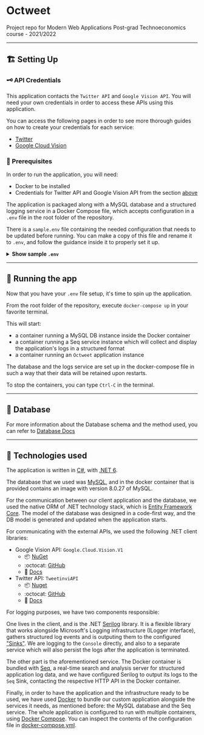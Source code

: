 # Octweet

Project repo for Modern Web Applications Post-grad Technoeconomics course - 2021/2022

---

## :building_construction: Setting Up

### :old_key: API Credentials

This application contacts the `Twitter API` and `Google Vision API`. You will need your own credentials in order to access these APIs using this application.

You can access the following pages in order to see more thorough guides on how to create your credentials for each service:
 - [Twitter](/docs/twitter.md)
 - [Google Cloud Vision](/docs/google.md)

### :scroll: Prerequisites

In order to run the application, you will need:
- Docker to be installed
- Credentials for Twitter API and Google Vision API from the section [above](/README.md#api-credentials)

The application is packaged along with a MySQL database and a structured logging service in a Docker Compose file, which accepts configuration in a `.env` file in the root folder of the repository. 

There is a `sample.env` file containing the needed configuration that needs to be updated before running. You can make a copy of this file and rename it to `.env`, and follow the guidance inside it to properly set it up.

<details> <summary><b>Show sample <code>.env</code></b></summary>

```sh
# replace {DB_PASSWORD} with a password of your choosing. Make sure they match in the below two lines.
MYSQL_ROOT_PASSWORD={DB_PASSWORD}
ConnectionStrings__OctweetDB=Server=127.0.0.1;Database=OctweetDB;Uid=root;Pwd={DB_PASSWORD};

# replace {REPLACE_JSON_PATH} with the path of your Google credentials JSON file.
# for Windows users: set this to a similar format like /c/path/file.json
GOOGLE_CREDENTIALS_JSON_PATH={REPLACE_JSON_PATH}

# replace the following values with the actual values of your Twitter application
Twitter__ApiKey={REPLACE_APIKEY}
Twitter__ApiSecret={REPLACE_APISECRET}
Twitter__BearerToken={REPLACE_BEARERTOKEN}

# this is the current configuration for the search that the application will perform. (tweets from account @ukpapers)
# you can uncomment the below line and specify your query.
# Twitter__Query=from:ukpapers

# leave the below lines as-is
DB_HOST=127.0.0.1
NETCORE_ENVIRONMENT=Staging
Google__VisionCredentialsPath=/tmp/keys/googlecredential.json
```

</details>

---

## :runner: Running the app

Now that you have your `.env` file setup, it's time to spin up the application.

From the root folder of the repository, execute `docker-compose up` in your favorite terminal. 

This will start:
- a container running a MySQL DB instance inside the Docker container
- a container running a Seq service instance which will collect and display the application's logs in a structured format
- a container running an `Octweet` application instance

The database and the logs service are set up in the docker-compose file in such a way that their data will be retained upon restarts.

To stop the containers, you can type `Ctrl-C` in the terminal.

---

## :floppy_disk: Database

For more information about the Database schema and the method used, you can refer to [Database Docs](docs/database.md)

---

## :wrench: Technologies used

The application is written in [C#](https://docs.microsoft.com/en-us/dotnet/csharp/), with [.NET 6](https://docs.microsoft.com/en-us/dotnet/).

The database that we used was [MySQL](https://www.mysql.com/), and in the docker container that is provided contains an image with version 8.0.27 of MySQL.

For the communication between our client application and the database, we used the native ORM of .NET technology stack, which is [Entity Framework Core](https://docs.microsoft.com/en-us/ef/core/). The model of the database was designed in a code-first way, and the DB model is generated and updated when the application starts.

For communicating with the external APIs, we used the following .NET client libraries:
- Google Vision API: `Google.Cloud.Vision.V1` 
    - :package: [NuGet](https://www.nuget.org/packages/Google.Apis.Vision.v1)
    - :octocat: [GitHub](https://github.com/googleapis/google-api-dotnet-client)
    - :book: [Docs](https://cloud.google.com/dotnet/docs/reference/Google.Cloud.Vision.V1/latest/index)
- Twitter API: `TweetinviAPI` 
    - :package: [Nuget](https://www.nuget.org/packages/TweetinviAPI/)
    - :octocat: [GitHub](https://github.com/linvi/tweetinvi)
    - :book: [Docs](https://linvi.github.io/tweetinvi/dist/index.html)

For logging purposes, we have two components responsible:

One lives in the client, and is the .NET [Serilog](https://serilog.net/) library. It is a flexible library that works alongside Microsoft's Logging infrastructure (ILogger interface), gathers structured log events and is outputing them to the configured ["Sinks"](https://github.com/serilog/serilog/wiki/Provided-Sinks). We are logging to the `Console` directly, and also to a separate service which will also persist the logs after the application is terminated.

The other part is the aforementioned service. The Docker container is bundled with [Seq](https://datalust.co/seq), a real-time search and analysis server for structured application log data, and we have configured Serilog to output its logs to the `Seq` Sink, contacting the respective HTTP API in the Docker container.

Finally, in order to have the application and the infrastructure ready to be used, we have used [Docker](https://www.docker.com/) to bundle our custom application alongside the services it needs, as mentioned before: the MySQL database and the Seq service. The whole application is configured to run with multiple containers, using [Docker Compose](https://www.docker.com/). You can inspect the contents of the configuration file in [docker-compose.yml](/docker-compose.yml).


<!-- 
--- 


this will be rewritten
### Prerequisites 

- Docker
- Visual Studio, VS Code, or Rider installed
- .NET 6 SDK installed

### Database
The project contains a docker-compose file in the root directory, which sets up a MySQL database.
To have it run in your system, you can spin it up using:

```bash
docker-compose up -d
```

Specifying the `-d` option will run the container as a deamon in the background and leave your terminal to be used for anything else you might want.

Respectively, in order to stop the running container, you can run:

```bash
docker-compose down
```

#### Setting up schema

This project is using Entity Framework Core as an ORM, and for scaffolding the DB.

You will need the Entity Framework CLI, which you can either install globally to your machine, using the command `dotnet tool install dotnet-ef --global` **OR**
 you can run `dotnet tool restore`

By default, the MySQL image running with Docker will not have a database or the tables setup.

The repository, however, will have checked in source control a "Migrations" folder and the respective files, which are produced by Entity Framework Core, and in essence contain instructions for setting up the DB.
To apply them, you will have to execute:

```bash
dotnet ef database update --project Octweet.ConsoleApp
```

The above line will execute the `ef` dotnet tool (Entity Framework - which will be installed by the previous `dotnet tool restore` command)
and update the database specified in appSettings.json connection string (if you haven't changed anything, it will be a db named OctweetDB in localhost MySQL instance running in docker)


### Running the app 

Now that you're all set, you can either load the solution in an IDE and run/debug or if you prefer command line:

- `cd` into `Octweet.ConsoleApp`
- run `dotnet run`

-->